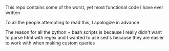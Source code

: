 This repo contains some of the worst, yet most functional code I have ever written

To all the people attempting to read this, I apologize in advance

The reason for all the python + bash scripts is because I really didn't want to parse html with regex and I wanted to use sed's because they are easier to work with when making custom queries
